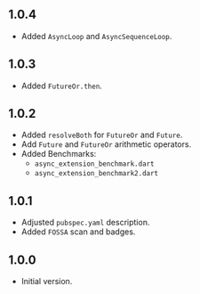 ## 1.0.4

- Added `AsyncLoop` and `AsyncSequenceLoop`. 

## 1.0.3

- Added `FutureOr.then`.

## 1.0.2

- Added `resolveBoth` for `FutureOr` and `Future`.
- Add `Future` and `FutureOr` arithmetic operators.
- Added Benchmarks:
  - `async_extension_benchmark.dart`
  - `async_extension_benchmark2.dart`

## 1.0.1

- Adjusted `pubspec.yaml` description.
- Added `FOSSA` scan and badges.

## 1.0.0

- Initial version.
